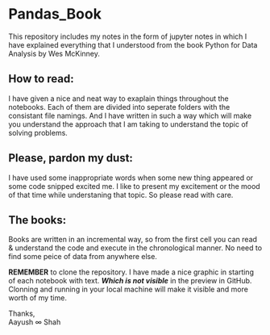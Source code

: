 # Pandas_Book
This repository includes my notes in the form of jupyter notes in which I have explained everything that I understood from the book Python for Data Analysis by Wes McKinney.

## How to read: 
I have given a nice and neat way to exaplain things throughout the notebooks. Each of them are divided into seperate folders with the consistant file namings. And I have written in such a way which will make you understand the approach that I am taking to understand the topic of solving problems.

## Please, pardon my dust:
I have used some inappropriate words when some new thing appeared or some code snipped excited me. I like to present my excitement or the mood of that time while understaning that topic. So please read with care.

## The books:
Books are written in an incremental way, so from the first cell you can read & understand the code and execute in the chronological manner. No need to find some peice of data from anywhere else.

**REMEMBER** to clone the repository. I have made a nice graphic in starting of each notebook with text. ***Which is not visible*** in the preview in GitHub. Clonning and running in your local machine will make it visible and more worth of my time.

Thanks, <br>
Aayush ∞ Shah
